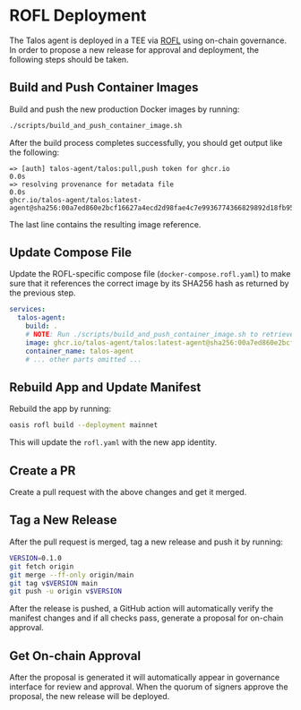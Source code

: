 # ROFL Deployment

The Talos agent is deployed in a TEE via [ROFL] using on-chain governance. In order to propose a
new release for approval and deployment, the following steps should be taken.

[ROFL]: https://docs.oasis.io/build/rofl

## Build and Push Container Images

Build and push the new production Docker images by running:

```bash
./scripts/build_and_push_container_image.sh
```

After the build process completes successfully, you should get output like the following:
```
=> [auth] talos-agent/talos:pull,push token for ghcr.io                                                                                                  0.0s
=> resolving provenance for metadata file                                                                                                                0.0s
ghcr.io/talos-agent/talos:latest-agent@sha256:00a7ed860e2bcf16627a4ecd2d98fae4c7e9936774366829892d18fb959f80b2
```

The last line contains the resulting image reference.

## Update Compose File

Update the ROFL-specific compose file (`docker-compose.rofl.yaml`) to make sure that it references
the correct image by its SHA256 hash as returned by the previous step.

```yaml
services:
  talos-agent:
    build: .
    # NOTE: Run ./scripts/build_and_push_container_image.sh to retrieve the digest.
    image: ghcr.io/talos-agent/talos:latest-agent@sha256:00a7ed860e2bcf16627a4ecd2d98fae4c7e9936774366829892d18fb959f80b2
    container_name: talos-agent
    # ... other parts omitted ...
```

## Rebuild App and Update Manifest

Rebuild the app by running:

```bash
oasis rofl build --deployment mainnet
```

This will update the `rofl.yaml` with the new app identity.

## Create a PR

Create a pull request with the above changes and get it merged.

## Tag a New Release

After the pull request is merged, tag a new release and push it by running:

```bash
VERSION=0.1.0
git fetch origin
git merge --ff-only origin/main
git tag v$VERSION main
git push -u origin v$VERSION
```

After the release is pushed, a GitHub action will automatically verify the manifest changes and
if all checks pass, generate a proposal for on-chain approval.

## Get On-chain Approval

After the proposal is generated it will automatically appear in governance interface for review and
approval. When the quorum of signers approve the proposal, the new release will be deployed.
